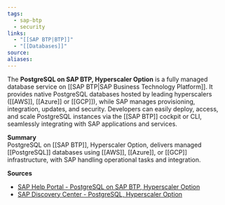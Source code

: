```yaml
---
tags:
  - sap-btp
  - security
links:
  - "[[SAP BTP|BTP]]"
  - "[[Databases]]"
source:
aliases:
---
```

The **PostgreSQL on SAP BTP, Hyperscaler Option** is a fully managed database service on [[SAP BTP|SAP Business Technology Platform]]. It provides native PostgreSQL databases hosted by leading hyperscalers ([[AWS]],  [[Azure]] or [[GCP]]), while SAP manages provisioning, integration, updates, and security. Developers can easily deploy, access, and scale PostgreSQL instances via the [[SAP BTP]] cockpit or CLI, seamlessly integrating with SAP applications and services.

**Summary**  
PostgreSQL on [[SAP BTP]], Hyperscaler Option, delivers managed [[PostgreSQL]] databases using [[AWS]], [[Azure]], or [[GCP]] infrastructure, with SAP handling operational tasks and integration.

**Sources**
- [SAP Help Portal - PostgreSQL on SAP BTP, Hyperscaler Option](https://help.sap.com/docs/postgresql-on-sap-btp/postgresql-on-sap-btp-hyperscaler-option/what-is-postgresql-hyperscaler-option)
- [SAP Discovery Center - PostgreSQL, Hyperscaler Option](https://discovery-center.cloud.sap/serviceCatalog/postgresql-hyperscaler-option?region=all)